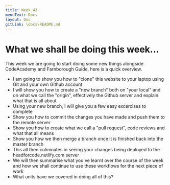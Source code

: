 ```yaml
---
title: Week 43
menuText: Docs
layout: Doc
gitLink: \docs\README.md
---
```


# What we shall be doing this week...

This week we are going to start doing some new things alongside CodeAcademy and Farnborough Guide, here is a quick overview.

* I am going to show you how to "clone" this website to your laptop using Git and your own Github account
* I will show you how to create a "new branch" both on "your local" and on what we call the "origin", effectively the Github server and explain what that is all about
* Using your new branch, I will give you a few easy excercises to complete
* Show you how to commit the changes you have made and push them to the remote server
* Show you how to create what we call a "pull request", code reviews and what that all means
* Show you how we then merge a branch once it is finished back into the master branch
* This all then culminates in seeing your changes being deployed to the headforcode.netlify.com server 
* We will then summarise what you've learnt over the course of the week and how we shall continue to use these workflows for the next piece of work
* What units have we covered in doing all of this?